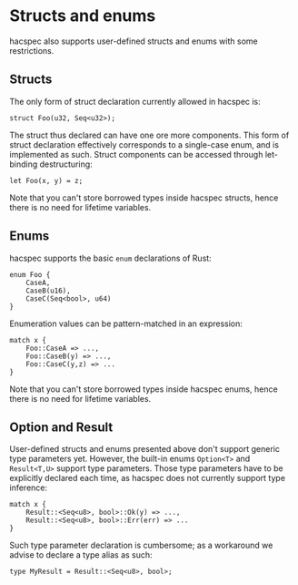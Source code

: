 # Structs and enums

hacspec also supports user-defined structs and enums with some restrictions.

## Structs

The only form of struct declaration currently allowed in hacspec is:

```rust, noplaypen
struct Foo(u32, Seq<u32>);
```

The struct thus declared can have one ore more components. This form of struct
declaration effectively corresponds to a single-case enum, and is implemented
as such. Struct components can be accessed through let-binding destructuring:

```rust, noplaypen
let Foo(x, y) = z;
```

Note that you can't store borrowed types inside hacspec structs, hence there is no
need for lifetime variables.

## Enums

hacspec supports the basic `enum` declarations of Rust:

```rust, noplaypen
enum Foo {
    CaseA,
    CaseB(u16),
    CaseC(Seq<bool>, u64)
}
```

Enumeration values can be pattern-matched in an expression:

```rust, noplaypen
match x {
    Foo::CaseA => ...,
    Foo::CaseB(y) => ...,
    Foo::CaseC(y,z) => ...
}
```

Note that you can't store borrowed types inside hacspec enums, hence there is no
need for lifetime variables.

## Option and Result

User-defined structs and enums presented above don't support generic type
parameters yet. However, the built-in enums `Option<T>` and `Result<T,U>`
support type parameters. Those type parameters have to be explicitly declared
each time, as hacspec does not currently support type inference:

```rust, noplaypen
match x {
    Result::<Seq<u8>, bool>::Ok(y) => ...,
    Result::<Seq<u8>, bool>::Err(err) => ...
}
```

Such type parameter declaration is cumbersome; as a workaround we advise
to declare a type alias as such:

```rust, noplaypen
type MyResult = Result::<Seq<u8>, bool>;
```
